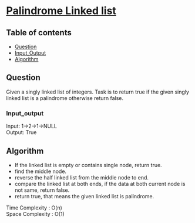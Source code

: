 # [Palindrome Linked list](https://www.codingninjas.com/codestudio/problems/palindrome-linked-list_8230717?challengeSlug=striver-sde-challenge&leftPanelTab=1)

## Table of contents

- [Question](#question)
- [Input_Output](#input_output)
- [Algorithm](#algorithm)

## Question
Given a singly linked list of integers. Task is to return true if the given singly linked list is a palindrome otherwise return false.

### Input_output
Input: 1->2->1->NULL </br>
Output: True

## Algorithm
- If the linked list is empty or contains single node, return true.
- find the middle node.
- reverse the half linked list from the middle node to end.
- compare the linked list at both ends, if the data at both current node is not same, return false.
- return true, that means the given linked list is palindrome.

Time Complexity : O(n)</br>
Space Complexity : O(1)
